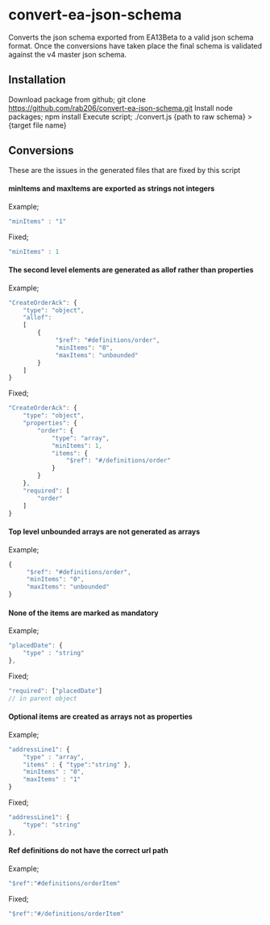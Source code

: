# convert-ea-json-schema
Converts the json schema exported from EA13Beta to a valid json schema format. 
Once the conversions have taken place the final schema is validated against the v4 master json schema.

## Installation
Download package from github;
git clone https://github.com/rab206/convert-ea-json-schema.git
Install node packages;
npm install
Execute script;
./convert.js {path to raw schema} > {target file name}

## Conversions
These are the issues in the generated files that are fixed by this script

#### minItems and maxItems are exported as strings not integers
Example;
```javascript
"minItems" : "1"
````
Fixed;
```javascript
"minItems" : 1
```

#### The second level elements are generated as allof rather than properties 
Example;
```javascript
"CreateOrderAck": { 
    "type": "object",
    "allof":
    [
        {
             "$ref": "#definitions/order",
             "minItems": "0",
             "maxItems": "unbounded"
        }
    ]
}
```
Fixed;
```javascript
"CreateOrderAck": {
    "type": "object",
    "properties": {
        "order": {
            "type": "array",
            "minItems": 1,
            "items": {
                "$ref": "#/definitions/order"
            }
        }
    },
    "required": [
        "order"
    ]
}
```

#### Top level unbounded arrays are not generated as arrays
Example;
```javascript
{
     "$ref": "#definitions/order",
     "minItems": "0",
     "maxItems": "unbounded"
}
```

#### None of the items are marked as mandatory
Example;
```javascript
"placedDate": {
    "type" : "string"
},
```
Fixed;
```javascript
"required": ["placedDate"]
// in parent object
```

#### Optional items are created as arrays not as properties
Example;
```javascript
"addressLine1": {
	"type" : "array",
	"items" : { "type":"string" },
	"minItems" : "0",
	"maxItems" : "1"
}
```
Fixed;
```javascript
"addressLine1": {
    "type": "string"
},
```

#### Ref definitions do not have the correct url path
Example;
```javascript
"$ref":"#definitions/orderItem"
```
Fixed;
```javascript
"$ref":"#/definitions/orderItem"
```
